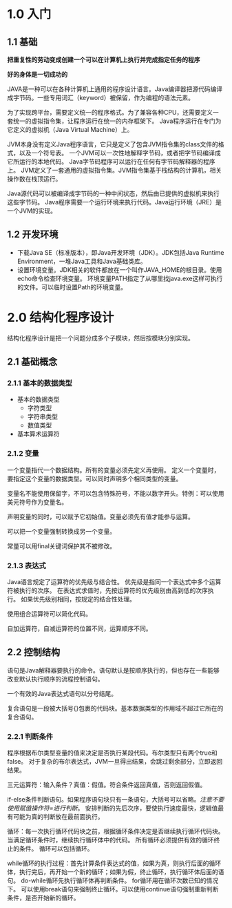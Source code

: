 # 1.0 入门

## 1.1 基础
**把重复性的劳动变成创建一个可以在计算机上执行并完成指定任务的程序**

**好的身体是一切成功的**

JAVA是一种可以在各种计算机上通用的程序设计语言。Java编译器把源代码编译成字节码。一些专用词汇（keyword）被保留，作为编程的语法元素。

为了实现跨平台，需要定义统一的程序格式。为了兼容各种CPU，还需要定义一套统一的虚拟指令集，让程序运行在统一的内存框架下。
Java程序运行在专门为它定义的虚拟机（Java Virtual Machine）上。

JVM本身没有定义Java程序语言，它只是定义了包含JVM指令集的class文件的格式，以及一个符号表。
一个JVM可以一次性地解释字节码，或者把字节码编译成它所运行的本地代码。
Java字节码程序可以运行在任何有字节码解释器的程序上。
JVM定义了一套通用的虚拟指令集。JVM指令集基于栈结构的计算机，相关操作数在栈顶运行。

Java源代码可以被编译成字节码的一种中间状态，然后由已提供的虚拟机来执行这些字节码。
Java程序需要一个运行环境来执行代码。Java运行环境（JRE）是一个JVM的实现。

## 1.2 开发环境
- 下载Java SE（标准版本），即Java开发环境（JDK）。JDK包括Java Runtime Environment，一堆Java工具和Java基础类库。
- 设置环境变量。JDK相关的软件都放在一个叫作JAVA_HOME的根目录。使用echo命令检查环境变量。
环境变量PATH指定了从哪里找java.exe这样可执行的文件。可以临时设置Path的环境变量。



# 2.0 结构化程序设计

结构化程序设计是把一个问题分成多个子模块，然后按模块分别实现。

## 2.1 基础概念
### 2.1.1 基本的数据类型
- 基本的数据类型
  - 字符类型
  - 字符串类型
  - 数值类型
- 基本算术运算符

### 2.1.2 变量
一个变量指代一个数据结构。所有的变量必须先定义再使用。
定义一个变量时，要指定这个变量的数据类型。可以同时声明多个相同类型的变量。

变量名不能使用保留字，不可以包含特殊符号，不能以数字开头。特例：可以使用美元符号作为变量名。

声明变量的同时，可以赋予它初始值。变量必须先有值才能参与运算。

可以把一个变量强制转换成另一个变量。

常量可以用final关键词保护其不被修改。

### 2.1.3 表达式
Java语言规定了运算符的优先级与结合性。
优先级是指同一个表达式中多个运算符被执行的次序。
在表达式求值时，先按运算符的优先级别由高到低的次序执行。
如果优先级别相同，按规定的结合性处理。

使用组合运算符可以简化代码。

自加运算符，自减运算符的位置不同，运算顺序不同。

## 2.2 控制结构
语句是Java解释器要执行的命令。语句默认是按顺序执行的，但也存在一些能够改变默认执行顺序的流程控制语句。

一个有效的Java表达式语句以分号结尾。

复合语句是一段被大括号{}包裹的代码块。基本数据类型的作用域不超过它所在的复合语句。

### 2.2.1 判断条件
程序根据布尔类型变量的值来决定是否执行某段代码。布尔类型只有两个true和false。
对于复杂的布尔表达式，JVM一旦得出结果，会跳过剩余部分，立即返回结果。

三元运算符：输入条件？真值：假值。符合条件返回真值，否则返回假值。

if-else条件判断语句。如果程序语句块只有一条语句，大括号可以省略。*注意不要使用赋值操作符=进行判断*。
安排判断的先后次序，要使执行速度最快，逻辑值最有可能为真的判断放在最前面执行。

循环：每一次执行循环代码块之前，根据循环条件决定是否继续执行循环代码块。当满足循环条件时，继续执行循环体中的代码。
所有循环必须提供有效的循环终止的条件。
循环可以包括循环。

while循环的执行过程：首先计算条件表达式的值，如果为真，则执行后面的循环体，执行完后，再开始一个新的循环；如果为假，终止循环，执行循环体后面的语句。
do-while循环先执行循环体再判断条件。
for循环用在循环次数已知的情况下。
可以使用break语句来强制终止循环。可以使用continue语句强制重新判断条件，是否开始新的循环。





















